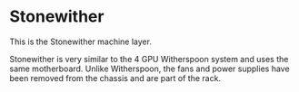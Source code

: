 Stonewither
================

This is the Stonewither machine layer.

Stonewither is very similar to the 4 GPU Witherspoon system and uses the
same motherboard.  Unlike Witherspoon, the fans and power supplies have been
removed from the chassis and are part of the rack.
